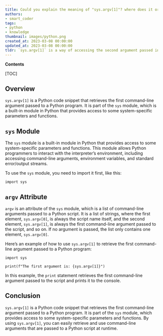 ```yaml
---
title: Could you explain the meaning of "sys.argv[1]"? where does it originate from and what is the concept of sys.argv?
authors:
- smart_coder
tags:
- python
- knowledge
thumbnail: images/python.png
created_at: 2023-03-08 00:00:00
updated_at: 2023-03-08 00:00:00
tldr: `sys.argv[1]` is a way of accessing the second argument passed into a Python script through the command line, where `sys.argv` is a list containing the command-line arguments passed to the script.
---
```


**Contents**

[TOC]

## Overview

`sys.argv[1]` is a Python code snippet that retrieves the first command-line argument passed to a Python program. It is part of the `sys` module, which is a built-in module in Python that provides access to some system-specific parameters and functions. 

## `sys` Module

The `sys` module is a built-in module in Python that provides access to some system-specific parameters and functions. This module allows Python programmers to interact with the interpreter’s environment, including accessing command-line arguments, environment variables, and standard error/output streams. 

To use the `sys` module, you need to import it first, like this:

```
import sys
```

## `argv` Attribute

`argv` is an attribute of the `sys` module, which is a list of command-line arguments passed to a Python script. It is a list of strings, where the first element, `sys.argv[0]`, is always the script name itself, and the second element, `sys.argv[1]`, is always the first command-line argument passed to the script, and so on. If no argument is passed, the list only contains one element, `sys.argv[0]`.

Here’s an example of how to use `sys.argv[1]` to retrieve the first command-line argument passed to a Python program:

```
import sys

print(f"The first argument is: {sys.argv[1]}")
```

In this example, the `print` statement retrieves the first command-line argument passed to the script and prints it to the console. 

## Conclusion

`sys.argv[1]` is a Python code snippet that retrieves the first command-line argument passed to a Python program. It is part of the `sys` module, which provides access to some system-specific parameters and functions. By using `sys.argv[1]`, you can easily retrieve and use command-line arguments that are passed to a Python script at runtime.

